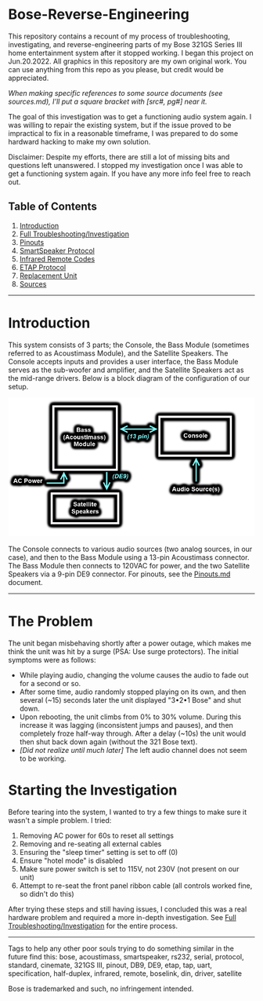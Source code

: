 # Bose-Reverse-Engineering

This repository contains a recount of my process of troubleshooting, investigating, and reverse-engineering parts of my Bose 321GS Series III home entertainment system after it stopped working. I began this project on Jun.20.2022. All graphics in this repository are my own original work. You can use anything from this repo as you please, but credit would be appreciated.

*When making specific references to some source documents (see sources.md), I'll put a square bracket with [src#, pg#] near it.*

The goal of this investigation was to get a functioning audio system again. I was willing to repair the existing system, but if the issue proved to be impractical to fix in a reasonable timeframe, I was prepared to do some hardward hacking to make my own solution.

Disclaimer: Despite my efforts, there are still a lot of missing bits and questions left unanswered. I stopped my investigation once I was able to get a functioning system again. If you have any more info feel free to reach out.

## Table of Contents

1. [Introduction](#introduction)
2. [Full Troubleshooting/Investigation](FullTroubleshooting.md)
3. [Pinouts](Pinouts.md)
4. [SmartSpeaker Protocol](SmartSpeakerProtocol.md)
5. [Infrared Remote Codes](RemoteIRCodes.md)
6. [ETAP Protocol](ETAPProtocol.md)
7. [Replacement Unit](ReplacementUnit)
8. [Sources](Sources.md)

---

# Introduction

This system consists of 3 parts; the Console, the Bass Module (sometimes referred to as Acoustimass Module), and the Satellite Speakers. The Console accepts inputs and provides a user interface, the Bass Module serves as the sub-woofer and amplifier, and the Satellite Speakers act as the mid-range drivers. Below is a block diagram of the configuration of our setup.

<img src="graphics/systemDiagram.png" width=600rem>

The Console connects to various audio sources (two analog sources, in our case), and then to the Bass Module using a 13-pin Acoustimass connector. The Bass Module then connects to 120VAC for power, and the two Satellite Speakers via a 9-pin DE9 connector. For pinouts, see the [Pinouts.md](Pinouts.md) document.

---

# The Problem

The unit began misbehaving shortly after a power outage, which makes me think the unit was hit by a surge (PSA: Use surge protectors). The initial symptoms were as follows:

- While playing audio, changing the volume causes the audio to fade out for a second or so.
- After some time, audio randomly stopped playing on its own, and then several (~15) seconds later the unit displayed "3•2•1 Bose" and shut down.
- Upon rebooting, the unit climbs from 0% to 30% volume. During this increase it was lagging (inconsistent jumps and pauses), and then completely froze half-way through. After a delay (~10s) the unit would then shut back down again (without the 321 Bose text).
- *[Did not realize until much later]* The left audio channel does not seem to be working.

# Starting the Investigation

Before tearing into the system, I wanted to try a few things to make sure it wasn't a simple problem. I tried:

1. Removing AC power for 60s to reset all settings
2. Removing and re-seating all external cables
3. Ensuring the "sleep timer" setting is set to off (0)
4. Ensure "hotel mode" is disabled
5. Make sure power switch is set to 115V, not 230V (not present on our unit)
6. Attempt to re-seat the front panel ribbon cable (all controls worked fine, so didn't do this)

After trying these steps and still having issues, I concluded this was a real hardware problem and required a more in-depth investigation. See [Full Troubleshooting/Investigation](FullTroubleshooting.md) for the entire process.

---

Tags to help any other poor souls trying to do something similar in the future find this: bose, acoustimass, smartspeaker, rs232, serial, protocol, standard, cinemate, 321GS III, pinout, DB9, DE9, etap, tap, uart, specification, half-duplex, infrared, remote, boselink, din, driver, satellite

Bose is trademarked and such, no infringement intended.